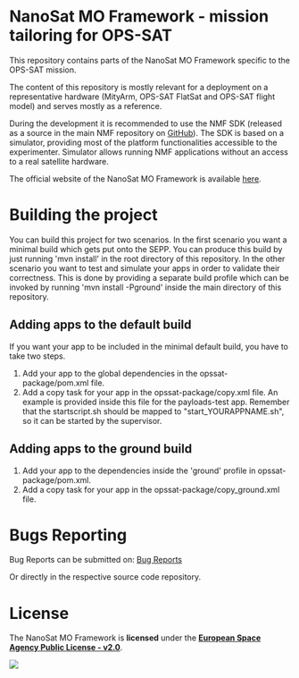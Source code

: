 # NanoSat MO Framework - mission tailoring for OPS-SAT
This repository contains parts of the NanoSat MO Framework specific to the OPS-SAT mission.

The content of this repository is mostly relevant for a deployment on a representative hardware (MityArm, OPS-SAT FlatSat and OPS-SAT flight model) and serves mostly as a reference.

During the development it is recommended to use the NMF SDK (released as a source in the main NMF repository on [GitHub]).
The SDK is based on a simulator, providing most of the platform functionalities accessible to the experimenter. Simulator allows running NMF applications without an access to a real satellite hardware.

The official website of the NanoSat MO Framework is available [here].

# Building the project
You can build this project for two scenarios. In the first scenario you want a minimal build which gets put onto the SEPP. You can produce this build by just running 'mvn install' in the root directory of this repository. In the other scenario you want to test and simulate your apps in order to validate their correctness. This is done by providing a separate build profile which can be invoked by running 'mvn install -Pground' inside the main directory of this repository.

## Adding apps to the default build
If you want your app to be included in the minimal default build, you have to take two steps.
1. Add your app to the global dependencies in the opssat-package/pom.xml file.
2. Add a copy task for your app in the opssat-package/copy.xml file. An example is provided inside this file for the payloads-test app.
Remember that the startscript.sh should be mapped to "start\_YOURAPPNAME.sh", so it can be started by the supervisor.

## Adding apps to the ground build
1. Add your app to the dependencies inside the 'ground' profile in opssat-package/pom.xml.
2. Add a copy task for your app in the opssat-package/copy\_ground.xml file. 

# Bugs Reporting
Bug Reports can be submitted on: [Bug Reports]

Or directly in the respective source code repository.

# License
The NanoSat MO Framework is **licensed** under the **[European Space Agency Public License - v2.0]**.

[![][ESAImage]][website]
	
	
[ESAImage]: http://www.esa.int/esalogo/images/logotype/img_colorlogo_darkblue.gif
[here]: https://nanosat-mo-framework.github.io/
[European Space Agency Public License - v2.0]: https://github.com/esa/CCSDS_MO_TRANS/blob/master/LICENCE.md
[GitHub]: https://github.com/esa/nanosat-mo-framework
[Bug Reports]: https://github.com/esa/nanosat-mo-framework/issues
[website]: http://www.esa.int/
